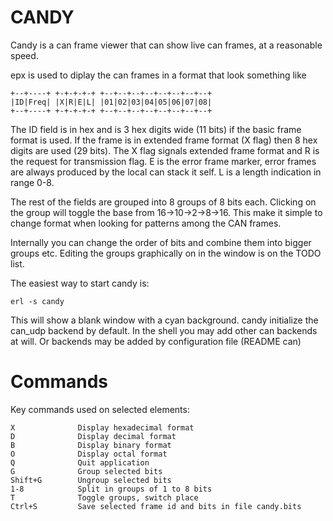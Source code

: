 CANDY
=====

Candy is a can frame viewer that can show live can frames,
at a reasonable speed.

epx is used to diplay the can frames in a format that look something like

    +--+----+ +-+-+-+-+ +--+--+--+--+--+--+--+--+
    |ID|Freq| |X|R|E|L| |01|02|03|04|05|06|07|08|
    +--+----+ +-+-+-+-+ +--+--+--+--+--+--+--+--+

The ID field is in hex and is 3 hex digits wide (11 bits) if the 
basic frame format is used. If the frame is in extended frame format (X flag) 
then 8 hex digits are used (29 bits).
The X flag signals extended frame format and R is the request for transmission
flag. E is the error frame marker, error frames are always produced by 
the local can stack it self. 
L is a length indication in range 0-8.

The rest of the fields are grouped into 8 groups of 8 bits each.
Clicking on the group will toggle the base from 16->10->2->8->16.
This make it simple to change format when looking for patterns among
the CAN frames.

Internally you can change the order of bits and combine them into bigger
groups etc. Editing the groups graphically on in the window is
on the TODO list.

The easiest way to start candy is:

    erl -s candy

This will show a blank window with a cyan background.
candy initialize the can_udp backend by default. In the shell you
may add other can backends at will. Or backends may be added by
configuration file (README can)

# Commands

Key commands used on selected elements:

    X              Display hexadecimal format
    D              Display decimal format
    B              Display binary format
    O              Display octal format
	Q              Quit application	
	G              Group selected bits
	Shift+G        Ungroup selected bits
    1-8            Split in groups of 1 to 8 bits
	T              Toggle groups, switch place
    Ctrl+S         Save selected frame id and bits in file candy.bits

